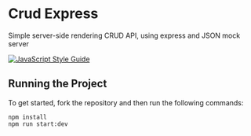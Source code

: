 # Crud Express

Simple server-side rendering CRUD API, using express and JSON mock server

[![JavaScript Style Guide](https://cdn.rawgit.com/standard/standard/master/badge.svg)](https://github.com/standard/standard)

## Running the Project

To get started, fork the repository and then run the following commands:

    npm install
    npm run start:dev
